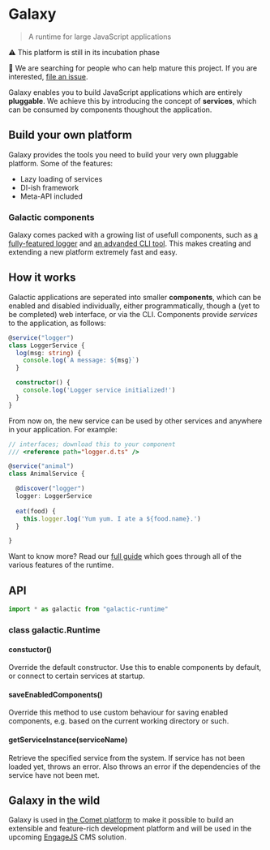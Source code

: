 Galaxy
======

> A runtime for large JavaScript applications

:warning: This platform is still in its incubation phase

:memo: We are searching for people who can help mature this project. If you are interested, [file an issue](https://github.com/GalacticJS/galaxy/issues).

Galaxy enables you to build JavaScript applications which are entirely
**pluggable**. We achieve this by introducing the concept of **services**,
which can be consumed by components thoughout the application.

## Build your own platform

Galaxy provides the tools you need to build your very own pluggable platform. Some of the features:

 - Lazy loading of services
 - DI-ish framework
 - Meta-API included

### Galactic components

Galaxy comes packed with a growing list of usefull components, such as
[a fully-featured logger](http://github.com/GalacticJS/galactic-logger) and
[an advanded CLI tool](http://github.com/GalacticJS/galactic-commands). This makes
creating and extending a new platform extremely fast and easy.

## How it works

Galactic applications are seperated into smaller **components**, which can be
enabled and disabled individually, either programmatically, though a (yet to be
completed) web interface, or via the CLI. Components provide _services_ to the
application, as follows:

```ts
@service("logger")
class LoggerService {
  log(msg: string) {
    console.log(`A message: ${msg}`)
  }

  constructor() {
    console.log('Logger service initialized!')
  }
}
```

From now on, the new service can be used by other services and anywhere in your application. For example:

```ts
// interfaces; download this to your component
/// <reference path="logger.d.ts" />

@service("animal")
class AnimalService {

  @discover("logger")
  logger: LoggerService
  
  eat(food) {
    this.logger.log('Yum yum. I ate a ${food.name}.')
  }

}
```

Want to know more? Read our [full guide](https://github.com/GalacticJS/galaxy/wiki/Services)
which goes through all of the various features of the runtime.

## API

```ts
import * as galactic from "galactic-runtime"
```

### class galactic.Runtime

#### constuctor()

Override the default constructor. Use this to enable components by default, or
connect to certain services at startup.

#### saveEnabledComponents()

Override this method to use custom behaviour for saving enabled components,
e.g. based on the current working directory or such.

#### getServiceInstance(serviceName)

Retrieve the specified service from the system. If service has not been loaded
yet, throws an error. Also throws an error if the dependencies of the service 
have not been met.

## Galaxy in the wild

Galaxy is used in [the Comet platform](http://github.com/comet-platform/comet-platform)
to make it possible to build an extensible and feature-rich development platform and will
be used in the upcoming [EngageJS](http://github.com/EngageJS) CMS solution.

